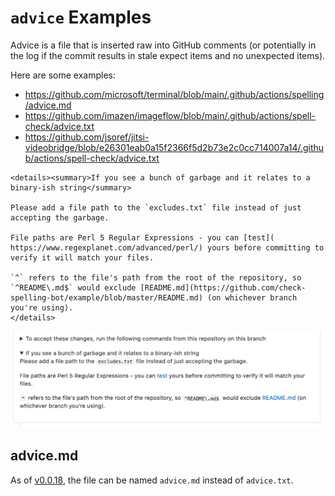 # `advice` Examples

Advice is a file that is inserted raw into GitHub comments (or potentially in the log if the commit results in stale expect items and no unexpected items).

Here are some examples:
* https://github.com/microsoft/terminal/blob/main/.github/actions/spelling/advice.md
* https://github.com/imazen/imageflow/blob/main/.github/actions/spell-check/advice.txt
* https://github.com/jsoref/jitsi-videobridge/blob/e26301eab0a15f2366f5d2b73e2c0cc714007a14/.github/actions/spell-check/advice.txt

```
<details><summary>If you see a bunch of garbage and it relates to a binary-ish string</summary>

Please add a file path to the `excludes.txt` file instead of just accepting the garbage.

File paths are Perl 5 Regular Expressions - you can [test](
https://www.regexplanet.com/advanced/perl/) yours before committing to verify it will match your files.

`^` refers to the file's path from the root of the repository, so `^README\.md$` would exclude [README.md](https://github.com/check-spelling-bot/example/blob/master/README.md) (on whichever branch you're using).
</details>
```

![Advice about garbage](https://raw.githubusercontent.com/check-spelling/images/main/sample-advice.png)

## advice.md

As of [v0.0.18](https://github.com/check-spelling/check-spelling/releases/tag/v0.0.18), the file can be named `advice.md` instead of `advice.txt`.
